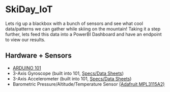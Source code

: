 # SkiDay_IoT

Lets rig up a blackbox with a bunch of sensors and see what cool data/patterns we can gather while skiing on the mountain! Taking it a step further, lets feed this data into a PowerBI Dashboard and have an endpoint to view our results.

## Hardware + Sensors
- [ARDUINO 101](https://www.arduino.cc/en/Main/ArduinoBoard101)
- 3-Axis Gyroscope (built into 101, [Specs/Data Sheets](http://ae-bst.resource.bosch.com/media/_tech/media/datasheets/BST-BMI160-DS000-07.pdf))
- 3-Axis Accelerometer (built into 101, [Specs/Data Sheets](http://ae-bst.resource.bosch.com/media/_tech/media/datasheets/BST-BMI160-DS000-07.pdf))
- Barometric Pressure/Altitude/Temperature Sensor [(Adafruit MPL3115A2)](https://www.adafruit.com/product/1893)
